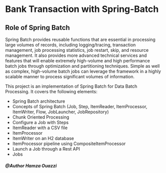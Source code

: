 # Bank Transaction with Spring-Batch
##  Role of Spring Batch
Spring Batch provides reusable functions that are essential in processing large volumes of records, including logging/tracing, transaction management, job processing statistics, job restart, skip, and resource management. It also provides more advanced technical services and features that will enable extremely high-volume and high performance batch jobs through optimization and partitioning techniques. Simple as well as complex, high-volume batch jobs can leverage the framework in a highly scalable manner to process significant volumes of information.

This project is an implementation of Spring Batch for Data Batch Processing. It covers the following elements:

- Spring Batch architecture
- Concepts of Spring Batch (Job, Step, ItemReader, ItemProcessor, ItemWriter, Flow, JobLauncher, JobRepository)
- Chunk Oriented Processing
- Configure a Job with Steps
- ItemReader with a CSV file
- ItemProcessor
- ItemWriter on an H2 database
- ItemProcessor pipeline using CompositeItemProcessor
- Launch a Job through a Rest API
- Jobs

##### @Author Hamza Ouazzi
